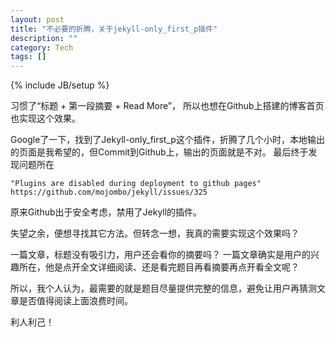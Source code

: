 ```yaml
---
layout: post
title: "不必要的折腾，关于jekyll-only_first_p插件"
description: ""
category: Tech
tags: []
---
```

{% include JB/setup %}

习惯了“标题 + 第一段摘要 + Read More”， 所以也想在Github上搭建的博客首页也实现这个效果。

Google了一下，找到了Jekyll-only_first_p这个插件，折腾了几个小时，本地输出的页面是我希望的，但Commit到Github上，输出的页面就是不对。
最后终于发现问题所在

    "Plugins are disabled during deployment to github pages"
    https://github.com/mojombo/jekyll/issues/325
                    
原来Github出于安全考虑，禁用了Jekyll的插件。

失望之余，便想寻找其它方法。但转念一想，我真的需要实现这个效果吗？

一篇文章，标题没有吸引力，用户还会看你的摘要吗？
一篇文章确实是用户的兴趣所在，他是点开全文详细阅读、还是看完题目再看摘要再点开看全文呢？

所以，我个人认为，最需要的就是题目尽量提供完整的信息，避免让用户再猜测文章是否值得阅读上面浪费时间。

利人利己！